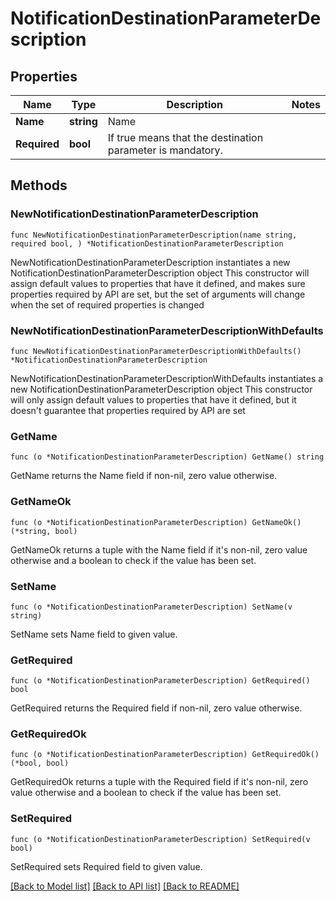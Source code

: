 # NotificationDestinationParameterDescription

## Properties

Name | Type | Description | Notes
------------ | ------------- | ------------- | -------------
**Name** | **string** | Name | 
**Required** | **bool** | If true means that the destination parameter is mandatory. | 

## Methods

### NewNotificationDestinationParameterDescription

`func NewNotificationDestinationParameterDescription(name string, required bool, ) *NotificationDestinationParameterDescription`

NewNotificationDestinationParameterDescription instantiates a new NotificationDestinationParameterDescription object
This constructor will assign default values to properties that have it defined,
and makes sure properties required by API are set, but the set of arguments
will change when the set of required properties is changed

### NewNotificationDestinationParameterDescriptionWithDefaults

`func NewNotificationDestinationParameterDescriptionWithDefaults() *NotificationDestinationParameterDescription`

NewNotificationDestinationParameterDescriptionWithDefaults instantiates a new NotificationDestinationParameterDescription object
This constructor will only assign default values to properties that have it defined,
but it doesn't guarantee that properties required by API are set

### GetName

`func (o *NotificationDestinationParameterDescription) GetName() string`

GetName returns the Name field if non-nil, zero value otherwise.

### GetNameOk

`func (o *NotificationDestinationParameterDescription) GetNameOk() (*string, bool)`

GetNameOk returns a tuple with the Name field if it's non-nil, zero value otherwise
and a boolean to check if the value has been set.

### SetName

`func (o *NotificationDestinationParameterDescription) SetName(v string)`

SetName sets Name field to given value.


### GetRequired

`func (o *NotificationDestinationParameterDescription) GetRequired() bool`

GetRequired returns the Required field if non-nil, zero value otherwise.

### GetRequiredOk

`func (o *NotificationDestinationParameterDescription) GetRequiredOk() (*bool, bool)`

GetRequiredOk returns a tuple with the Required field if it's non-nil, zero value otherwise
and a boolean to check if the value has been set.

### SetRequired

`func (o *NotificationDestinationParameterDescription) SetRequired(v bool)`

SetRequired sets Required field to given value.



[[Back to Model list]](../README.md#documentation-for-models) [[Back to API list]](../README.md#documentation-for-api-endpoints) [[Back to README]](../README.md)


